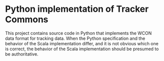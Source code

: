 # Python implementation of Tracker Commons

This project contains source code in Python that implements the WCON data
format for tracking data.  When the Python specification and the behavior of
the Scala implementation differ, and it is not obvious which one is correct,
the behavior of the Scala implementation should be presumed to be authoritative.